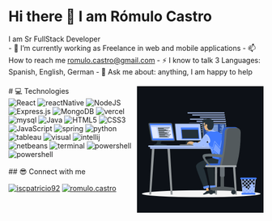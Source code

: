 ### <h1>Hi there 👋 I am Rómulo Castro</h1> I am Sr FullStack Developer <br /> - 🌱 I’m currently working as Freelance in web and mobile applications - 📫 How to reach me romulo.castro@gmail.com - ⚡ I know to talk 3 Languages: Spanish, English, German - 💬 Ask me about: anything, I am happy to help <p style="margin-top: 20px;"> <img align="right" height="250" width="250" src="https://raw.githubusercontent.com/SubhadeepZilong/SubhadeepZilong/main/icons/animation_500_kxa883sd.gif" alt="SubhadeepZilong" /> </p> # 💻 Technologies <div> <img alt="React" src="https://img.shields.io/badge/React-20232A?style=for-the-badge&logo=react&logoColor=61DAFB"/> <img alt="reactNative" src="https://img.shields.io/badge/React_Native-20232A?style=for-the-badge&logo=react&logoColor=61DAFB"/> <img alt="NodeJS" src="https://img.shields.io/badge/node.js-%2343853D.svg?style=for-the-badge&logo=node-dot-js&logoColor=white"/> <img alt="Express.js" src="https://img.shields.io/badge/express.js-%23404d59.svg?style=for-the-badge&logo=express&logoColor=%2361DAFB"/> <img alt="MongoDB" src ="https://img.shields.io/badge/MongoDB-%234ea94b.svg?style=for-the-badge&logo=mongodb&logoColor=white"/> <img alt="vercel" src ="https://img.shields.io/badge/Vercel-000000?style=for-the-badge&logo=vercel&logoColor=white"/> <img alt="mysql" src="https://img.shields.io/badge/MySQL-00000F?style=for-the-badge&logo=mysql&logoColor=white"/> <img alt="Java" src ="https://img.shields.io/badge/Java-ED8B00?style=for-the-badge&logo=java&logoColor=white"/> <img alt="HTML5" src="https://img.shields.io/badge/html5-%23E34F26.svg?style=for-the-badge&logo=html5&logoColor=white"/> <img alt="CSS3" src="https://img.shields.io/badge/css3-%231572B6.svg?style=for-the-badge&logo=css3&logoColor=white"/> <img alt="JavaScript" src="https://img.shields.io/badge/javascript-%23323330.svg?style=for-the-badge&logo=javascript&logoColor=%23F7DF1E"/> <img alt="spring" src ="https://img.shields.io/badge/Spring-6DB33F?style=for-the-badge&logo=spring&logoColor=white"/> <img alt="python" src ="https://img.shields.io/badge/Python-14354C?style=for-the-badge&logo=python&logoColor=white"/> <img alt="tableau" src ="https://img.shields.io/badge/Tableau-E97627?style=for-the-badge&logo=Tableau&logoColor=white"/> <img alt="visual" src ="https://img.shields.io/badge/Visual_Studio_Code-0078D4?style=for-the-badge&logo=visual%20studio%20code&logoColor=white"/> <img alt="intellij" src ="https://img.shields.io/badge/IntelliJ_IDEA-000000.svg?style=for-the-badge&logo=intellij-idea&logoColor=white"/> <img alt="netbeans" src ="https://img.shields.io/badge/apache%20netbeans-1B6AC6?style=for-the-badge&logo=apache%20netbeans%20IDE&logoColor=white"/> <img alt="terminal" src ="https://img.shields.io/badge/windows%20terminal-4D4D4D?style=for-the-badge&logo=windows%20terminal&logoColor=white"/> <img alt="powershell" src ="https://img.shields.io/badge/powershell-5391FE?style=for-the-badge&logo=powershell&logoColor=white"/> <img alt="powershell" src ="https://img.shields.io/badge/Microsoft_Excel-217346?style=for-the-badge&logo=microsoft-excel&logoColor=white"/> <br><br> </div> ## 😎 Connect with me <p align="left"> <a href="https://www.linkedin.com/in/r%C3%B3mulo-castro-game-614826117/" target="blank"><img align="center" src="https://www.svgrepo.com/show/448234/linkedin.svg" alt="iscpatricio92" height="30" width="40" /></a> <a href="mailTo:isc.romulo.castro@gmail.com" target="blank"> <img align="center" src="https://www.svgrepo.com/show/349378/gmail.svg" alt="romulo.castro" height="30" width="40" /></a>

